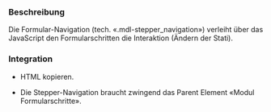 ### Beschreibung

Die Formular-Navigation (tech. «.mdl-stepper_navigation») verleiht über das JavaScript den Formularschritten die Interaktion (Ändern der Stati).


### Integration
* HTML kopieren.

* Die Stepper-Navigation braucht zwingend das Parent Element «Modul Formularschritte».

